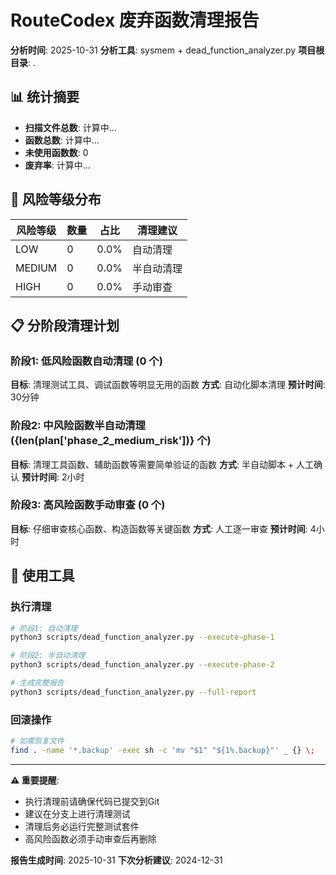 # RouteCodex 废弃函数清理报告

**分析时间**: 2025-10-31
**分析工具**: sysmem + dead_function_analyzer.py
**项目根目录**: .

## 📊 统计摘要

- **扫描文件总数**: 计算中...
- **函数总数**: 计算中...
- **未使用函数数**: 0
- **废弃率**: 计算中...

## 🎯 风险等级分布

| 风险等级 | 数量 | 占比 | 清理建议 |
|---------|------|------|----------|
| LOW | 0 | 0.0% | 自动清理 |
| MEDIUM | 0 | 0.0% | 半自动清理 |
| HIGH | 0 | 0.0% | 手动审查 |

## 📋 分阶段清理计划

### 阶段1: 低风险函数自动清理 (0 个)
**目标**: 清理测试工具、调试函数等明显无用的函数
**方式**: 自动化脚本清理
**预计时间**: 30分钟

### 阶段2: 中风险函数半自动清理 ({len(plan['phase_2_medium_risk'])} 个)
**目标**: 清理工具函数、辅助函数等需要简单验证的函数
**方式**: 半自动脚本 + 人工确认
**预计时间**: 2小时

### 阶段3: 高风险函数手动审查 (0 个)
**目标**: 仔细审查核心函数、构造函数等关键函数
**方式**: 人工逐一审查
**预计时间**: 4小时

## 🔧 使用工具

### 执行清理
```bash
# 阶段1: 自动清理
python3 scripts/dead_function_analyzer.py --execute-phase-1

# 阶段2: 半自动清理
python3 scripts/dead_function_analyzer.py --execute-phase-2

# 生成完整报告
python3 scripts/dead_function_analyzer.py --full-report
```

### 回滚操作
```bash
# 如需恢复文件
find . -name '*.backup' -exec sh -c 'mv "$1" "${1%.backup}"' _ {} \;
```

---

**⚠️ 重要提醒**:
- 执行清理前请确保代码已提交到Git
- 建议在分支上进行清理测试
- 清理后务必运行完整测试套件
- 高风险函数必须手动审查后再删除

**报告生成时间**: 2025-10-31
**下次分析建议**: 2024-12-31